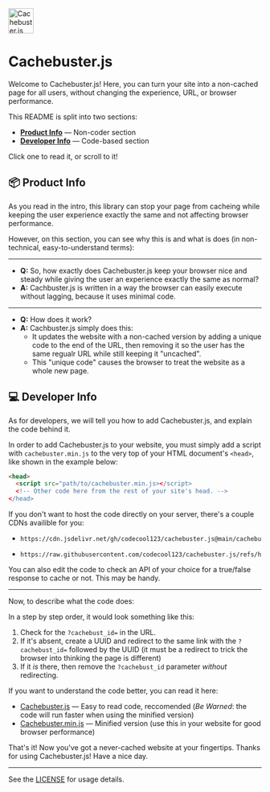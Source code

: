 <img src="https://github.com/user-attachments/assets/e5d5e042-0776-4751-ad43-838949fcc9e9" alt="Cachebuster.js Logo" height="50px">

# Cachebuster.js

Welcome to Cachebuster.js! Here, you can turn your site into a non-cached page for all users, without changing the experience, URL, or browser performance.

This README is split into two sections:
- **[Product Info](#-product-info)** — Non-coder section
- **[Developer Info](#-developer-info)** — Code-based section

Click one to read it, or scroll to it!

## 📦 Product Info
As you read in the intro, this library can stop your page from cacheing while keeping the user experience exactly the same and not affecting browser performance.

However, on this section, you can see why this is and what is does (in non-technical, easy-to-understand terms):
 
---
- **Q:** So, how exactly does Cachebuster.js keep your browser nice and steady while giving the user an experience exactly the same as normal?
- **A:** Cachbuster.js is written in a way the browser can easily execute without lagging, because it uses minimal code.

 
---
- **Q:** How does it work?
- **A:** Cachbuster.js simply does this:
  - It updates the website with a non-cached version by adding a unique code to the end of the URL, then removing it so the user has the same regualr URL while still keeping it "uncached".
  - This "unique code" causes the browser to treat the website as a whole new page.

## 💻 Developer Info
As for developers, we will tell you how to add Cachebuster.js, and explain the code behind it.

In order to add Cachebuster.js to your website, you must simply add a script with `cachebuster.min.js` to the very top of your HTML document's `<head>`, like shown in the example below:

```html
<head>
  <script src="path/to/cachebuster.min.js></script>
  <!-- Other code here from the rest of your site's head. -->
</head>
```

If you don't want to host the code directly on your server, there's a couple CDNs availible for you:

- ```url
  https://cdn.jsdelivr.net/gh/codecool123/cachebuster.js@main/cachebuster.js
  ```
- ```url
  https://raw.githubusercontent.com/codecool123/cachebuster.js/refs/heads/main/cachebuster.js
  ```

You can also edit the code to check an API of your choice for a true/false response to cache or not. This may be handy.
 
---
Now, to describe what the code does:


In a step by step order, it would look something like this:

1. Check for the `?cachebust_id=` in the URL.
2. If it's absent, create a UUID and redirect to the same link with the `?cachebust_id=` followed by the UUID (it must be a redirect to trick the browser into thinking the page is different)
3. If it *is* there, then remove the `?cachebust_id` parameter *without* redirecting.

If you want to understand the code better, you can read it here:
- [Cachebuster.js](cachebuster.js) — Easy to read code, reccomended (*Be Warned*: the code will run faster when using the minified version)
- [Cachebuster.min.js](cachebuster.min.js) — Minified version (use this in your website for good browser performance)

That's it! Now you've got a never-cached website at your fingertips.
Thanks for using Cachebuster.js! Have a nice day.
 
---
See the [LICENSE](LICENSE) for usage details.
